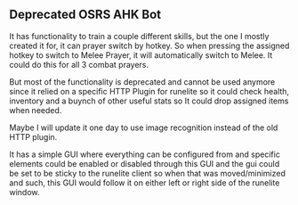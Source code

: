 ## Deprecated OSRS AHK Bot

It has functionality to train a couple different skills, but the one I mostly created it for, it can prayer switch by hotkey. So when pressing the assigned hotkey to switch to Melee Prayer, it will automatically switch to Melee. It could do this for all 3 combat prayers.

But most of the functionality is deprecated and cannot be used anymore since it relied on a specific HTTP Plugin for runelite so it could check health, inventory and a buynch of other useful stats so It could drop assigned items when needed.


Maybe I will update it one day to use image recognition instead of the old HTTP plugin.

It has a simple GUI where everything can be configured from and specific elements could be enabled or disabled through this GUI and the gui could be set to be sticky to the runelite client so when that was moved/minimized and such, this GUI would follow it on either left or right side of the runelite window.